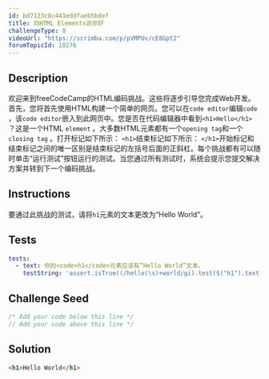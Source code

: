 ```yaml
---
id: bd7123c8c441eddfaeb5bdef
title: 向HTML Elements说你好
challengeType: 0
videoUrl: "https://scrimba.com/p/pVMPUv/cE8Gpt2"
forumTopicId: 18276
---
```


## Description

<section id="description">
欢迎来到freeCodeCamp的HTML编码挑战。这些将逐步引导您完成Web开发。首先，您将首先使用HTML构建一个简单的网页。您可以在<code>code editor</code>编辑<code>code</code> ，该<code>code editor</code>嵌入到此网页中。您是否在代码编辑器中看到<code>&lt;h1&gt;Hello&lt;/h1&gt;</code> ？这是一个HTML <code>element</code> 。大多数HTML元素都有一个<code>opening tag</code>和一个<code>closing tag</code> 。打开标记如下所示： <code>&lt;h1&gt;</code>结束标记如下所示： <code>&lt;/h1&gt;</code>开始标记和结束标记之间的唯一区别是结束标记的左括号后面的正斜杠。每个挑战都有可以随时单击“运行测试”按钮运行的测试。当您通过所有测试时，系统会提示您提交解决方案并转到下一个编码挑战。 
</section>

## Instructions

<section id="instructions">
要通过此挑战的测试，请将<code>h1</code>元素的文本更改为“Hello World”。 
</section>

## Tests

<section id='tests'>

```yml
tests:
  - text: 你的<code>h1</code>元素应该有“Hello World”文本。
    testString: 'assert.isTrue((/hello(\s)+world/gi).test($("h1").text()), "Your <code>h1</code> element should have the text "Hello World".");'
```

</section>

## Challenge Seed

<section id='challengeSeed'>

<div id='html-seed'>

```js
/* Add your code below this line */
// Add your code above this line */
```

</div>

</section>

## Solution

<section id='solution'>

```html
<h1>Hello World</h1>
```

</section>

